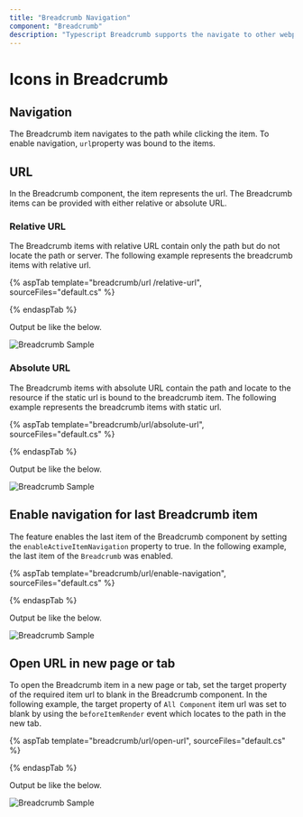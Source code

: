 ```yaml
---
title: "Breadcrumb Navigation"
component: "Breadcrumb"
description: "Typescript Breadcrumb supports the navigate to other webpages while clicking the Breadcrumb items."
---
```


# Icons in Breadcrumb

## Navigation

The Breadcrumb item navigates to the path while clicking the item. To enable navigation, `url`property was bound to the items.

## URL

In the Breadcrumb component, the item represents the url. The Breadcrumb items can be provided with either relative or absolute URL.

### Relative URL

The Breadcrumb items with relative URL contain only the path but do not locate the path or server. The following example represents the breadcrumb items with relative url.

{% aspTab template="breadcrumb/url
/relative-url", sourceFiles="default.cs" %}

{% endaspTab %}

Output be like the below.

![Breadcrumb Sample](./images/relative-url.PNG)

### Absolute URL

The Breadcrumb items with absolute URL contain the path and locate to the resource if the static url is bound to the breadcrumb item. The following example represents the breadcrumb items with static url.

{% aspTab template="breadcrumb/url/absolute-url", sourceFiles="default.cs" %}

{% endaspTab %}

Output be like the below.

![Breadcrumb Sample](./images/relative-url.PNG)

## Enable navigation for last Breadcrumb item

The feature enables the last item of the Breadcrumb component by setting the `enableActiveItemNavigation` property to true. In the following example, the last item of the `Breadcrumb` was enabled.

{% aspTab template="breadcrumb/url/enable-navigation", sourceFiles="default.cs" %}

{% endaspTab %}

Output be like the below.

![Breadcrumb Sample](./images/navigation.PNG)

## Open URL in new page or tab

To open the Breadcrumb item in a new page or tab, set the target property of the required item url to blank in the Breadcrumb component. In the following example, the target property of `All Component` item url was set to blank by using the `beforeItemRender` event which locates to the path in the new tab.

{% aspTab template="breadcrumb/url/open-url", sourceFiles="default.cs" %}

{% endaspTab %}

Output be like the below.

![Breadcrumb Sample](./images/navigation.PNG)